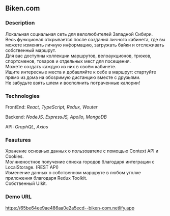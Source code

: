 ## Biken.com  

### Description  

Локальная социальная сеть для велолюбителей Западной Сибири.    
Весь функционал открывается после создания личного кабинета, где вы можете изменять личную информацию, загружать байки и отслеживать собственный маршрут.    
Для вас доступны коллекции маршрутов, велоаукционов, трюков, спортсменов, товаров и отдельных мест для посещения.   
Можете создать каждую из них в своём кабинете.    
Ищите интересные места и добавляйте к себе в маршрут: стартуйте прямо из дома на обозримую дистанцию вместе с друзьями.   
Не забудьте взять шлем и восполнить потраченные калории!    

### Technologies      

FrontEnd: *React, TypeScript, Redux, Wouter*  

Backend: *NodeJS, ExpressJS, Apollo, MongoDB*  

API: *GraphQL, Axios*  

### Feautures  

Хранение основных данных о пользователе с помощью Context API и Cookies.  
Молниеностное получение списка городов благодаря интеграции с LocalStorage. (REST API)  
Изменение данных о собственном маршруте в любом уголке приложения благодаря Redux Toolkit.   
Собственный UIkit.  

### Demo URL  

https://65be64ee9ae486aa0e2a5ecd--biken-com.netlify.app  
